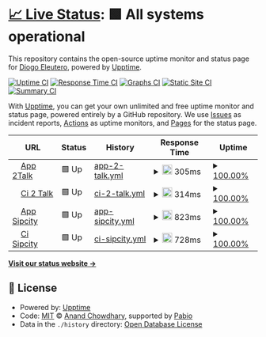 # [📈 Live Status](https://desdiogo.github.io/upptime): <!--live status--> **🟩 All systems operational**

This repository contains the open-source uptime monitor and status page for [Diogo Eleutero](https://portifolio.desdiogo.com.br/), powered by [Upptime](https://github.com/upptime/upptime).

[![Uptime CI](https://github.com/desdiogo/upptime/workflows/Uptime%20CI/badge.svg)](https://github.com/desdiogo/upptime/actions?query=workflow%3A%22Uptime+CI%22)
[![Response Time CI](https://github.com/desdiogo/upptime/workflows/Response%20Time%20CI/badge.svg)](https://github.com/desdiogo/upptime/actions?query=workflow%3A%22Response+Time+CI%22)
[![Graphs CI](https://github.com/desdiogo/upptime/workflows/Graphs%20CI/badge.svg)](https://github.com/desdiogo/upptime/actions?query=workflow%3A%22Graphs+CI%22)
[![Static Site CI](https://github.com/desdiogo/upptime/workflows/Static%20Site%20CI/badge.svg)](https://github.com/desdiogo/upptime/actions?query=workflow%3A%22Static+Site+CI%22)
[![Summary CI](https://github.com/desdiogo/upptime/workflows/Summary%20CI/badge.svg)](https://github.com/desdiogo/upptime/actions?query=workflow%3A%22Summary+CI%22)

With [Upptime](https://upptime.js.org), you can get your own unlimited and free uptime monitor and status page, powered entirely by a GitHub repository. We use [Issues](https://github.com/desdiogo/upptime/issues) as incident reports, [Actions](https://github.com/desdiogo/upptime/actions) as uptime monitors, and [Pages](https://desdiogo.github.io/upptime) for the status page.

<!--start: status pages-->
<!-- This summary is generated by Upptime (https://github.com/upptime/upptime) -->
<!-- Do not edit this manually, your changes will be overwritten -->
<!-- prettier-ignore -->
| URL | Status | History | Response Time | Uptime |
| --- | ------ | ------- | ------------- | ------ |
| <img alt="" src="https://app.2talk.com/2talk/favicon-32x32.png" height="13"> [App 2Talk](https://app.2talk.com) | 🟩 Up | [app-2-talk.yml](https://github.com/desdiogo/uptime/commits/HEAD/history/app-2-talk.yml) | <details><summary><img alt="Response time graph" src="./graphs/app-2-talk/response-time-week.png" height="20"> 305ms</summary><br><a href="https://desdiogo.github.io/upptime/history/app-2-talk"><img alt="Response time 305" src="https://img.shields.io/endpoint?url=https%3A%2F%2Fraw.githubusercontent.com%2Fdesdiogo%2Fuptime%2FHEAD%2Fapi%2Fapp-2-talk%2Fresponse-time.json"></a><br><a href="https://desdiogo.github.io/upptime/history/app-2-talk"><img alt="24-hour response time 305" src="https://img.shields.io/endpoint?url=https%3A%2F%2Fraw.githubusercontent.com%2Fdesdiogo%2Fuptime%2FHEAD%2Fapi%2Fapp-2-talk%2Fresponse-time-day.json"></a><br><a href="https://desdiogo.github.io/upptime/history/app-2-talk"><img alt="7-day response time 305" src="https://img.shields.io/endpoint?url=https%3A%2F%2Fraw.githubusercontent.com%2Fdesdiogo%2Fuptime%2FHEAD%2Fapi%2Fapp-2-talk%2Fresponse-time-week.json"></a><br><a href="https://desdiogo.github.io/upptime/history/app-2-talk"><img alt="30-day response time 305" src="https://img.shields.io/endpoint?url=https%3A%2F%2Fraw.githubusercontent.com%2Fdesdiogo%2Fuptime%2FHEAD%2Fapi%2Fapp-2-talk%2Fresponse-time-month.json"></a><br><a href="https://desdiogo.github.io/upptime/history/app-2-talk"><img alt="1-year response time 305" src="https://img.shields.io/endpoint?url=https%3A%2F%2Fraw.githubusercontent.com%2Fdesdiogo%2Fuptime%2FHEAD%2Fapi%2Fapp-2-talk%2Fresponse-time-year.json"></a></details> | <details><summary><a href="https://desdiogo.github.io/upptime/history/app-2-talk">100.00%</a></summary><a href="https://desdiogo.github.io/upptime/history/app-2-talk"><img alt="All-time uptime 100.00%" src="https://img.shields.io/endpoint?url=https%3A%2F%2Fraw.githubusercontent.com%2Fdesdiogo%2Fuptime%2FHEAD%2Fapi%2Fapp-2-talk%2Fuptime.json"></a><br><a href="https://desdiogo.github.io/upptime/history/app-2-talk"><img alt="24-hour uptime 100.00%" src="https://img.shields.io/endpoint?url=https%3A%2F%2Fraw.githubusercontent.com%2Fdesdiogo%2Fuptime%2FHEAD%2Fapi%2Fapp-2-talk%2Fuptime-day.json"></a><br><a href="https://desdiogo.github.io/upptime/history/app-2-talk"><img alt="7-day uptime 100.00%" src="https://img.shields.io/endpoint?url=https%3A%2F%2Fraw.githubusercontent.com%2Fdesdiogo%2Fuptime%2FHEAD%2Fapi%2Fapp-2-talk%2Fuptime-week.json"></a><br><a href="https://desdiogo.github.io/upptime/history/app-2-talk"><img alt="30-day uptime 100.00%" src="https://img.shields.io/endpoint?url=https%3A%2F%2Fraw.githubusercontent.com%2Fdesdiogo%2Fuptime%2FHEAD%2Fapi%2Fapp-2-talk%2Fuptime-month.json"></a><br><a href="https://desdiogo.github.io/upptime/history/app-2-talk"><img alt="1-year uptime 100.00%" src="https://img.shields.io/endpoint?url=https%3A%2F%2Fraw.githubusercontent.com%2Fdesdiogo%2Fuptime%2FHEAD%2Fapi%2Fapp-2-talk%2Fuptime-year.json"></a></details>
| <img alt="" src="https://ci-switch.2talk.com/2talk/favicon-32x32.png" height="13"> [Ci 2 Talk](https://ci-switch.2talk.com/) | 🟩 Up | [ci-2-talk.yml](https://github.com/desdiogo/uptime/commits/HEAD/history/ci-2-talk.yml) | <details><summary><img alt="Response time graph" src="./graphs/ci-2-talk/response-time-week.png" height="20"> 314ms</summary><br><a href="https://desdiogo.github.io/upptime/history/ci-2-talk"><img alt="Response time 314" src="https://img.shields.io/endpoint?url=https%3A%2F%2Fraw.githubusercontent.com%2Fdesdiogo%2Fuptime%2FHEAD%2Fapi%2Fci-2-talk%2Fresponse-time.json"></a><br><a href="https://desdiogo.github.io/upptime/history/ci-2-talk"><img alt="24-hour response time 314" src="https://img.shields.io/endpoint?url=https%3A%2F%2Fraw.githubusercontent.com%2Fdesdiogo%2Fuptime%2FHEAD%2Fapi%2Fci-2-talk%2Fresponse-time-day.json"></a><br><a href="https://desdiogo.github.io/upptime/history/ci-2-talk"><img alt="7-day response time 314" src="https://img.shields.io/endpoint?url=https%3A%2F%2Fraw.githubusercontent.com%2Fdesdiogo%2Fuptime%2FHEAD%2Fapi%2Fci-2-talk%2Fresponse-time-week.json"></a><br><a href="https://desdiogo.github.io/upptime/history/ci-2-talk"><img alt="30-day response time 314" src="https://img.shields.io/endpoint?url=https%3A%2F%2Fraw.githubusercontent.com%2Fdesdiogo%2Fuptime%2FHEAD%2Fapi%2Fci-2-talk%2Fresponse-time-month.json"></a><br><a href="https://desdiogo.github.io/upptime/history/ci-2-talk"><img alt="1-year response time 314" src="https://img.shields.io/endpoint?url=https%3A%2F%2Fraw.githubusercontent.com%2Fdesdiogo%2Fuptime%2FHEAD%2Fapi%2Fci-2-talk%2Fresponse-time-year.json"></a></details> | <details><summary><a href="https://desdiogo.github.io/upptime/history/ci-2-talk">100.00%</a></summary><a href="https://desdiogo.github.io/upptime/history/ci-2-talk"><img alt="All-time uptime 100.00%" src="https://img.shields.io/endpoint?url=https%3A%2F%2Fraw.githubusercontent.com%2Fdesdiogo%2Fuptime%2FHEAD%2Fapi%2Fci-2-talk%2Fuptime.json"></a><br><a href="https://desdiogo.github.io/upptime/history/ci-2-talk"><img alt="24-hour uptime 100.00%" src="https://img.shields.io/endpoint?url=https%3A%2F%2Fraw.githubusercontent.com%2Fdesdiogo%2Fuptime%2FHEAD%2Fapi%2Fci-2-talk%2Fuptime-day.json"></a><br><a href="https://desdiogo.github.io/upptime/history/ci-2-talk"><img alt="7-day uptime 100.00%" src="https://img.shields.io/endpoint?url=https%3A%2F%2Fraw.githubusercontent.com%2Fdesdiogo%2Fuptime%2FHEAD%2Fapi%2Fci-2-talk%2Fuptime-week.json"></a><br><a href="https://desdiogo.github.io/upptime/history/ci-2-talk"><img alt="30-day uptime 100.00%" src="https://img.shields.io/endpoint?url=https%3A%2F%2Fraw.githubusercontent.com%2Fdesdiogo%2Fuptime%2FHEAD%2Fapi%2Fci-2-talk%2Fuptime-month.json"></a><br><a href="https://desdiogo.github.io/upptime/history/ci-2-talk"><img alt="1-year uptime 100.00%" src="https://img.shields.io/endpoint?url=https%3A%2F%2Fraw.githubusercontent.com%2Fdesdiogo%2Fuptime%2FHEAD%2Fapi%2Fci-2-talk%2Fuptime-year.json"></a></details>
| <img alt="" src="https://app.sipcity.com.au/SIPcity/favicon-32x32.png" height="13"> [App Sipcity](https://app.sipcity.com.au/) | 🟩 Up | [app-sipcity.yml](https://github.com/desdiogo/uptime/commits/HEAD/history/app-sipcity.yml) | <details><summary><img alt="Response time graph" src="./graphs/app-sipcity/response-time-week.png" height="20"> 823ms</summary><br><a href="https://desdiogo.github.io/upptime/history/app-sipcity"><img alt="Response time 823" src="https://img.shields.io/endpoint?url=https%3A%2F%2Fraw.githubusercontent.com%2Fdesdiogo%2Fuptime%2FHEAD%2Fapi%2Fapp-sipcity%2Fresponse-time.json"></a><br><a href="https://desdiogo.github.io/upptime/history/app-sipcity"><img alt="24-hour response time 823" src="https://img.shields.io/endpoint?url=https%3A%2F%2Fraw.githubusercontent.com%2Fdesdiogo%2Fuptime%2FHEAD%2Fapi%2Fapp-sipcity%2Fresponse-time-day.json"></a><br><a href="https://desdiogo.github.io/upptime/history/app-sipcity"><img alt="7-day response time 823" src="https://img.shields.io/endpoint?url=https%3A%2F%2Fraw.githubusercontent.com%2Fdesdiogo%2Fuptime%2FHEAD%2Fapi%2Fapp-sipcity%2Fresponse-time-week.json"></a><br><a href="https://desdiogo.github.io/upptime/history/app-sipcity"><img alt="30-day response time 823" src="https://img.shields.io/endpoint?url=https%3A%2F%2Fraw.githubusercontent.com%2Fdesdiogo%2Fuptime%2FHEAD%2Fapi%2Fapp-sipcity%2Fresponse-time-month.json"></a><br><a href="https://desdiogo.github.io/upptime/history/app-sipcity"><img alt="1-year response time 823" src="https://img.shields.io/endpoint?url=https%3A%2F%2Fraw.githubusercontent.com%2Fdesdiogo%2Fuptime%2FHEAD%2Fapi%2Fapp-sipcity%2Fresponse-time-year.json"></a></details> | <details><summary><a href="https://desdiogo.github.io/upptime/history/app-sipcity">100.00%</a></summary><a href="https://desdiogo.github.io/upptime/history/app-sipcity"><img alt="All-time uptime 100.00%" src="https://img.shields.io/endpoint?url=https%3A%2F%2Fraw.githubusercontent.com%2Fdesdiogo%2Fuptime%2FHEAD%2Fapi%2Fapp-sipcity%2Fuptime.json"></a><br><a href="https://desdiogo.github.io/upptime/history/app-sipcity"><img alt="24-hour uptime 100.00%" src="https://img.shields.io/endpoint?url=https%3A%2F%2Fraw.githubusercontent.com%2Fdesdiogo%2Fuptime%2FHEAD%2Fapi%2Fapp-sipcity%2Fuptime-day.json"></a><br><a href="https://desdiogo.github.io/upptime/history/app-sipcity"><img alt="7-day uptime 100.00%" src="https://img.shields.io/endpoint?url=https%3A%2F%2Fraw.githubusercontent.com%2Fdesdiogo%2Fuptime%2FHEAD%2Fapi%2Fapp-sipcity%2Fuptime-week.json"></a><br><a href="https://desdiogo.github.io/upptime/history/app-sipcity"><img alt="30-day uptime 100.00%" src="https://img.shields.io/endpoint?url=https%3A%2F%2Fraw.githubusercontent.com%2Fdesdiogo%2Fuptime%2FHEAD%2Fapi%2Fapp-sipcity%2Fuptime-month.json"></a><br><a href="https://desdiogo.github.io/upptime/history/app-sipcity"><img alt="1-year uptime 100.00%" src="https://img.shields.io/endpoint?url=https%3A%2F%2Fraw.githubusercontent.com%2Fdesdiogo%2Fuptime%2FHEAD%2Fapi%2Fapp-sipcity%2Fuptime-year.json"></a></details>
| <img alt="" src="https://ci-switch.sipcity.com.au/SIPcity/favicon-32x32.png" height="13"> [Ci Sipcity](https://ci-switch.sipcity.com.au/) | 🟩 Up | [ci-sipcity.yml](https://github.com/desdiogo/uptime/commits/HEAD/history/ci-sipcity.yml) | <details><summary><img alt="Response time graph" src="./graphs/ci-sipcity/response-time-week.png" height="20"> 728ms</summary><br><a href="https://desdiogo.github.io/upptime/history/ci-sipcity"><img alt="Response time 728" src="https://img.shields.io/endpoint?url=https%3A%2F%2Fraw.githubusercontent.com%2Fdesdiogo%2Fuptime%2FHEAD%2Fapi%2Fci-sipcity%2Fresponse-time.json"></a><br><a href="https://desdiogo.github.io/upptime/history/ci-sipcity"><img alt="24-hour response time 728" src="https://img.shields.io/endpoint?url=https%3A%2F%2Fraw.githubusercontent.com%2Fdesdiogo%2Fuptime%2FHEAD%2Fapi%2Fci-sipcity%2Fresponse-time-day.json"></a><br><a href="https://desdiogo.github.io/upptime/history/ci-sipcity"><img alt="7-day response time 728" src="https://img.shields.io/endpoint?url=https%3A%2F%2Fraw.githubusercontent.com%2Fdesdiogo%2Fuptime%2FHEAD%2Fapi%2Fci-sipcity%2Fresponse-time-week.json"></a><br><a href="https://desdiogo.github.io/upptime/history/ci-sipcity"><img alt="30-day response time 728" src="https://img.shields.io/endpoint?url=https%3A%2F%2Fraw.githubusercontent.com%2Fdesdiogo%2Fuptime%2FHEAD%2Fapi%2Fci-sipcity%2Fresponse-time-month.json"></a><br><a href="https://desdiogo.github.io/upptime/history/ci-sipcity"><img alt="1-year response time 728" src="https://img.shields.io/endpoint?url=https%3A%2F%2Fraw.githubusercontent.com%2Fdesdiogo%2Fuptime%2FHEAD%2Fapi%2Fci-sipcity%2Fresponse-time-year.json"></a></details> | <details><summary><a href="https://desdiogo.github.io/upptime/history/ci-sipcity">100.00%</a></summary><a href="https://desdiogo.github.io/upptime/history/ci-sipcity"><img alt="All-time uptime 100.00%" src="https://img.shields.io/endpoint?url=https%3A%2F%2Fraw.githubusercontent.com%2Fdesdiogo%2Fuptime%2FHEAD%2Fapi%2Fci-sipcity%2Fuptime.json"></a><br><a href="https://desdiogo.github.io/upptime/history/ci-sipcity"><img alt="24-hour uptime 100.00%" src="https://img.shields.io/endpoint?url=https%3A%2F%2Fraw.githubusercontent.com%2Fdesdiogo%2Fuptime%2FHEAD%2Fapi%2Fci-sipcity%2Fuptime-day.json"></a><br><a href="https://desdiogo.github.io/upptime/history/ci-sipcity"><img alt="7-day uptime 100.00%" src="https://img.shields.io/endpoint?url=https%3A%2F%2Fraw.githubusercontent.com%2Fdesdiogo%2Fuptime%2FHEAD%2Fapi%2Fci-sipcity%2Fuptime-week.json"></a><br><a href="https://desdiogo.github.io/upptime/history/ci-sipcity"><img alt="30-day uptime 100.00%" src="https://img.shields.io/endpoint?url=https%3A%2F%2Fraw.githubusercontent.com%2Fdesdiogo%2Fuptime%2FHEAD%2Fapi%2Fci-sipcity%2Fuptime-month.json"></a><br><a href="https://desdiogo.github.io/upptime/history/ci-sipcity"><img alt="1-year uptime 100.00%" src="https://img.shields.io/endpoint?url=https%3A%2F%2Fraw.githubusercontent.com%2Fdesdiogo%2Fuptime%2FHEAD%2Fapi%2Fci-sipcity%2Fuptime-year.json"></a></details>

<!--end: status pages-->

[**Visit our status website →**](https://desdiogo.github.io/upptime)

## 📄 License

- Powered by: [Upptime](https://github.com/upptime/upptime)
- Code: [MIT](./LICENSE) © [Anand Chowdhary](https://anandchowdhary.com), supported by [Pabio](https://pabio.com)
- Data in the `./history` directory: [Open Database License](https://opendatacommons.org/licenses/odbl/1-0/)
